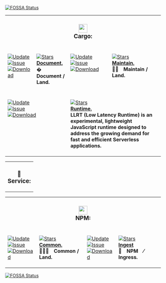 <a href="https://app.fossa.com/projects/git%2Bgithub.com%2FCodeEditorLand%2FDependencyLand?ref=badge_small"><img alt="FOSSA Status" src="https://app.fossa.com/api/projects/git%2Bgithub.com%2FCodeEditorLand%2FDependencyLand.svg?type=small"></a><table><tr><td colspan=4><h3 align=center><picture><source media="(prefers-color-scheme: dark)" srcset=https://nikolahristov.tech/Image/GitHub/Cargo.png><source media="(prefers-color-scheme: light)" srcset=https://nikolahristov.tech/Image/GitHub/Cargo.png><img alt="" src=https://nikolahristov.tech/Image/GitHub/Cargo.png width=28></picture><br>Cargo:<br></h3></td></tr><tr><td colspan=1 valign=top><br><a href=HTTPS://GitHub.Com/CodeEditorLand/DependencyLandDocument target=_blank><picture><source media="(prefers-color-scheme: dark)" srcset="https://img.shields.io/github/last-commit/CodeEditorLand/DependencyLandDocument?label=Update&color=black&labelColor=black&logoColor=white&logoWidth=0"><source media="(prefers-color-scheme: light)" srcset="https://img.shields.io/github/last-commit/CodeEditorLand/DependencyLandDocument?label=Update&color=white&labelColor=white&logoColor=black&logoWidth=0"><img alt=Update src="https://img.shields.io/github/last-commit/CodeEditorLand/DependencyLandDocument?label=Update&color=black&labelColor=black&logoColor=white&logoWidth=0" title=Update></picture></a><br><a href=HTTPS://GitHub.Com/CodeEditorLand/DependencyLandDocument target=_blank><picture><source media="(prefers-color-scheme: dark)" srcset="https://img.shields.io/github/issues/CodeEditorLand/DependencyLandDocument?label=Issue&color=black&labelColor=black&logoColor=white&logoWidth=0"><source media="(prefers-color-scheme: light)" srcset="https://img.shields.io/github/issues/CodeEditorLand/DependencyLandDocument?label=Issue&color=white&labelColor=white&logoColor=black&logoWidth=0"><img alt=Issue src="https://img.shields.io/github/issues/CodeEditorLand/DependencyLandDocument?label=Issue&color=black&labelColor=black&logoColor=white&logoWidth=0" title=Issue></picture></a><br><a href=HTTPS://GitHub.Com/CodeEditorLand/DependencyLandDocument target=_blank><picture><source media="(prefers-color-scheme: dark)" srcset="https://img.shields.io/github/downloads/CodeEditorLand/DependencyLandDocument/total?label=Download&color=black&labelColor=black&logoColor=white&logoWidth=0"><source media="(prefers-color-scheme: light)" srcset="https://img.shields.io/github/downloads/CodeEditorLand/DependencyLandDocument/total?label=Download&color=white&labelColor=white&logoColor=black&logoWidth=0"><img alt=Download src="https://img.shields.io/github/downloads/CodeEditorLand/DependencyLandDocument/total?label=Download&color=black&labelColor=black&logoColor=white&logoWidth=0" title=Download></picture></a><br><br></td><td colspan=1 valign=top><br><a href=https://github.com/CodeEditorLand/DependencyLandDocument target=_blank><picture><source media="(prefers-color-scheme: dark)" srcset="https://img.shields.io/github/stars/CodeEditorLand/DependencyLandDocument?label=stars&logo=github&color=black&labelColor=black&logoColor=white&logoWidth=0&logoColor=black"><source media="(prefers-color-scheme: light)" srcset="https://img.shields.io/github/stars/CodeEditorLand/DependencyLandDocument?label=stars&logo=github&color=white&labelColor=white&logoColor=black&logoWidth=0&logoColor=black"><img alt=Stars src="https://img.shields.io/github/stars/CodeEditorLand/DependencyLandDocument?label=stars&logo=github&color=black&labelColor=black&logoColor=white&logoWidth=0&logoColor=black"></picture></a><br><a href=https://github.com/CodeEditorLand/DependencyLandDocument target=_blank><b>Document.</b></a><br><b>� Document
/
Land.<br/></b><br></td><td colspan=1 valign=top><br><a href=HTTPS://GitHub.Com/CodeEditorLand/DependencyLandMaintain target=_blank><picture><source media="(prefers-color-scheme: dark)" srcset="https://img.shields.io/github/last-commit/CodeEditorLand/DependencyLandMaintain?label=Update&color=black&labelColor=black&logoColor=white&logoWidth=0"><source media="(prefers-color-scheme: light)" srcset="https://img.shields.io/github/last-commit/CodeEditorLand/DependencyLandMaintain?label=Update&color=white&labelColor=white&logoColor=black&logoWidth=0"><img alt=Update src="https://img.shields.io/github/last-commit/CodeEditorLand/DependencyLandMaintain?label=Update&color=black&labelColor=black&logoColor=white&logoWidth=0" title=Update></picture></a><br><a href=HTTPS://GitHub.Com/CodeEditorLand/DependencyLandMaintain target=_blank><picture><source media="(prefers-color-scheme: dark)" srcset="https://img.shields.io/github/issues/CodeEditorLand/DependencyLandMaintain?label=Issue&color=black&labelColor=black&logoColor=white&logoWidth=0"><source media="(prefers-color-scheme: light)" srcset="https://img.shields.io/github/issues/CodeEditorLand/DependencyLandMaintain?label=Issue&color=white&labelColor=white&logoColor=black&logoWidth=0"><img alt=Issue src="https://img.shields.io/github/issues/CodeEditorLand/DependencyLandMaintain?label=Issue&color=black&labelColor=black&logoColor=white&logoWidth=0" title=Issue></picture></a><br><a href=HTTPS://GitHub.Com/CodeEditorLand/DependencyLandMaintain target=_blank><picture><source media="(prefers-color-scheme: dark)" srcset="https://img.shields.io/github/downloads/CodeEditorLand/DependencyLandMaintain/total?label=Download&color=black&labelColor=black&logoColor=white&logoWidth=0"><source media="(prefers-color-scheme: light)" srcset="https://img.shields.io/github/downloads/CodeEditorLand/DependencyLandMaintain/total?label=Download&color=white&labelColor=white&logoColor=black&logoWidth=0"><img alt=Download src="https://img.shields.io/github/downloads/CodeEditorLand/DependencyLandMaintain/total?label=Download&color=black&labelColor=black&logoColor=white&logoWidth=0" title=Download></picture></a><br><br></td><td colspan=1 valign=top><br><a href=https://github.com/CodeEditorLand/DependencyLandMaintain target=_blank><picture><source media="(prefers-color-scheme: dark)" srcset="https://img.shields.io/github/stars/CodeEditorLand/DependencyLandMaintain?label=stars&logo=github&color=black&labelColor=black&logoColor=white&logoWidth=0&logoColor=black"><source media="(prefers-color-scheme: light)" srcset="https://img.shields.io/github/stars/CodeEditorLand/DependencyLandMaintain?label=stars&logo=github&color=white&labelColor=white&logoColor=black&logoWidth=0&logoColor=black"><img alt=Stars src="https://img.shields.io/github/stars/CodeEditorLand/DependencyLandMaintain?label=stars&logo=github&color=black&labelColor=black&logoColor=white&logoWidth=0&logoColor=black"></picture></a><br><a href=https://github.com/CodeEditorLand/DependencyLandMaintain target=_blank><b>Maintain.</b></a><br><b>🤸🏽 Maintain
/
Land.<br/></b><br></td></tr><tr><td colspan=2 valign=top><br><a href=HTTPS://GitHub.Com/CodeEditorLand/DependencyLandRuntime target=_blank><picture><source media="(prefers-color-scheme: dark)" srcset="https://img.shields.io/github/last-commit/CodeEditorLand/DependencyLandRuntime?label=Update&color=black&labelColor=black&logoColor=white&logoWidth=0"><source media="(prefers-color-scheme: light)" srcset="https://img.shields.io/github/last-commit/CodeEditorLand/DependencyLandRuntime?label=Update&color=white&labelColor=white&logoColor=black&logoWidth=0"><img alt=Update src="https://img.shields.io/github/last-commit/CodeEditorLand/DependencyLandRuntime?label=Update&color=black&labelColor=black&logoColor=white&logoWidth=0" title=Update></picture></a><br><a href=HTTPS://GitHub.Com/CodeEditorLand/DependencyLandRuntime target=_blank><picture><source media="(prefers-color-scheme: dark)" srcset="https://img.shields.io/github/issues/CodeEditorLand/DependencyLandRuntime?label=Issue&color=black&labelColor=black&logoColor=white&logoWidth=0"><source media="(prefers-color-scheme: light)" srcset="https://img.shields.io/github/issues/CodeEditorLand/DependencyLandRuntime?label=Issue&color=white&labelColor=white&logoColor=black&logoWidth=0"><img alt=Issue src="https://img.shields.io/github/issues/CodeEditorLand/DependencyLandRuntime?label=Issue&color=black&labelColor=black&logoColor=white&logoWidth=0" title=Issue></picture></a><br><a href=HTTPS://GitHub.Com/CodeEditorLand/DependencyLandRuntime target=_blank><picture><source media="(prefers-color-scheme: dark)" srcset="https://img.shields.io/github/downloads/CodeEditorLand/DependencyLandRuntime/total?label=Download&color=black&labelColor=black&logoColor=white&logoWidth=0"><source media="(prefers-color-scheme: light)" srcset="https://img.shields.io/github/downloads/CodeEditorLand/DependencyLandRuntime/total?label=Download&color=white&labelColor=white&logoColor=black&logoWidth=0"><img alt=Download src="https://img.shields.io/github/downloads/CodeEditorLand/DependencyLandRuntime/total?label=Download&color=black&labelColor=black&logoColor=white&logoWidth=0" title=Download></picture></a><br><br></td><td colspan=2 valign=top><br><a href=https://github.com/CodeEditorLand/DependencyLandRuntime target=_blank><picture><source media="(prefers-color-scheme: dark)" srcset="https://img.shields.io/github/stars/CodeEditorLand/DependencyLandRuntime?label=stars&logo=github&color=black&labelColor=black&logoColor=white&logoWidth=0&logoColor=black"><source media="(prefers-color-scheme: light)" srcset="https://img.shields.io/github/stars/CodeEditorLand/DependencyLandRuntime?label=stars&logo=github&color=white&labelColor=white&logoColor=black&logoWidth=0&logoColor=black"><img alt=Stars src="https://img.shields.io/github/stars/CodeEditorLand/DependencyLandRuntime?label=stars&logo=github&color=black&labelColor=black&logoColor=white&logoWidth=0&logoColor=black"></picture></a><br><a href=https://github.com/CodeEditorLand/DependencyLandRuntime target=_blank><b>Runtime.</b></a><br><b>LLRT
(Low Latency Runtime) is an experimental, lightweight JavaScript runtime
designed to address the growing demand for fast and efficient Serverless
applications.<br/></b><br></td></tr></table><table><tr><td colspan=4><h3 align=center><picture></picture>🔩<br>Service:<br></h3></td></tr></table><table><tr><td colspan=4><h3 align=center><picture><source media="(prefers-color-scheme: dark)" srcset=https://nikolahristov.tech/Image/GitHub/NPM.svg><source media="(prefers-color-scheme: light)" srcset=https://nikolahristov.tech/Image/GitHub/NPM.svg><img alt="" src=https://nikolahristov.tech/Image/GitHub/NPM.svg width=28></picture><br>NPM:<br></h3></td></tr><tr><td colspan=1 valign=top><br><a href=HTTPS://GitHub.Com/CodeEditorLand/DependencyLandCommon target=_blank><picture><source media="(prefers-color-scheme: dark)" srcset="https://img.shields.io/github/last-commit/CodeEditorLand/DependencyLandCommon?label=Update&color=black&labelColor=black&logoColor=white&logoWidth=0"><source media="(prefers-color-scheme: light)" srcset="https://img.shields.io/github/last-commit/CodeEditorLand/DependencyLandCommon?label=Update&color=white&labelColor=white&logoColor=black&logoWidth=0"><img alt=Update src="https://img.shields.io/github/last-commit/CodeEditorLand/DependencyLandCommon?label=Update&color=black&labelColor=black&logoColor=white&logoWidth=0" title=Update></picture></a><br><a href=HTTPS://GitHub.Com/CodeEditorLand/DependencyLandCommon target=_blank><picture><source media="(prefers-color-scheme: dark)" srcset="https://img.shields.io/github/issues/CodeEditorLand/DependencyLandCommon?label=Issue&color=black&labelColor=black&logoColor=white&logoWidth=0"><source media="(prefers-color-scheme: light)" srcset="https://img.shields.io/github/issues/CodeEditorLand/DependencyLandCommon?label=Issue&color=white&labelColor=white&logoColor=black&logoWidth=0"><img alt=Issue src="https://img.shields.io/github/issues/CodeEditorLand/DependencyLandCommon?label=Issue&color=black&labelColor=black&logoColor=white&logoWidth=0" title=Issue></picture></a><br><a href=HTTPS://GitHub.Com/CodeEditorLand/DependencyLandCommon target=_blank><picture><source media="(prefers-color-scheme: dark)" srcset="https://img.shields.io/github/downloads/CodeEditorLand/DependencyLandCommon/total?label=Download&color=black&labelColor=black&logoColor=white&logoWidth=0"><source media="(prefers-color-scheme: light)" srcset="https://img.shields.io/github/downloads/CodeEditorLand/DependencyLandCommon/total?label=Download&color=white&labelColor=white&logoColor=black&logoWidth=0"><img alt=Download src="https://img.shields.io/github/downloads/CodeEditorLand/DependencyLandCommon/total?label=Download&color=black&labelColor=black&logoColor=white&logoWidth=0" title=Download></picture></a><br><br></td><td colspan=1 valign=top><br><a href=https://github.com/CodeEditorLand/DependencyLandCommon target=_blank><picture><source media="(prefers-color-scheme: dark)" srcset="https://img.shields.io/github/stars/CodeEditorLand/DependencyLandCommon?label=stars&logo=github&color=black&labelColor=black&logoColor=white&logoWidth=0&logoColor=black"><source media="(prefers-color-scheme: light)" srcset="https://img.shields.io/github/stars/CodeEditorLand/DependencyLandCommon?label=stars&logo=github&color=white&labelColor=white&logoColor=black&logoWidth=0&logoColor=black"><img alt=Stars src="https://img.shields.io/github/stars/CodeEditorLand/DependencyLandCommon?label=stars&logo=github&color=black&labelColor=black&logoColor=white&logoWidth=0&logoColor=black"></picture></a><br><a href=https://github.com/CodeEditorLand/DependencyLandCommon target=_blank><b>Common.</b></a><br><b>👨🏻‍🏭 Common
/
Land.<br/></b><br></td><td colspan=1 valign=top><br><a href=HTTPS://GitHub.Com/CodeEditorLand/DependencyLandIngress target=_blank><picture><source media="(prefers-color-scheme: dark)" srcset="https://img.shields.io/github/last-commit/CodeEditorLand/DependencyLandIngress?label=Update&color=black&labelColor=black&logoColor=white&logoWidth=0"><source media="(prefers-color-scheme: light)" srcset="https://img.shields.io/github/last-commit/CodeEditorLand/DependencyLandIngress?label=Update&color=white&labelColor=white&logoColor=black&logoWidth=0"><img alt=Update src="https://img.shields.io/github/last-commit/CodeEditorLand/DependencyLandIngress?label=Update&color=black&labelColor=black&logoColor=white&logoWidth=0" title=Update></picture></a><br><a href=HTTPS://GitHub.Com/CodeEditorLand/DependencyLandIngress target=_blank><picture><source media="(prefers-color-scheme: dark)" srcset="https://img.shields.io/github/issues/CodeEditorLand/DependencyLandIngress?label=Issue&color=black&labelColor=black&logoColor=white&logoWidth=0"><source media="(prefers-color-scheme: light)" srcset="https://img.shields.io/github/issues/CodeEditorLand/DependencyLandIngress?label=Issue&color=white&labelColor=white&logoColor=black&logoWidth=0"><img alt=Issue src="https://img.shields.io/github/issues/CodeEditorLand/DependencyLandIngress?label=Issue&color=black&labelColor=black&logoColor=white&logoWidth=0" title=Issue></picture></a><br><a href=HTTPS://GitHub.Com/CodeEditorLand/DependencyLandIngress target=_blank><picture><source media="(prefers-color-scheme: dark)" srcset="https://img.shields.io/github/downloads/CodeEditorLand/DependencyLandIngress/total?label=Download&color=black&labelColor=black&logoColor=white&logoWidth=0"><source media="(prefers-color-scheme: light)" srcset="https://img.shields.io/github/downloads/CodeEditorLand/DependencyLandIngress/total?label=Download&color=white&labelColor=white&logoColor=black&logoWidth=0"><img alt=Download src="https://img.shields.io/github/downloads/CodeEditorLand/DependencyLandIngress/total?label=Download&color=black&labelColor=black&logoColor=white&logoWidth=0" title=Download></picture></a><br><br></td><td colspan=1 valign=top><br><a href=https://github.com/CodeEditorLand/DependencyLandIngress target=_blank><picture><source media="(prefers-color-scheme: dark)" srcset="https://img.shields.io/github/stars/CodeEditorLand/DependencyLandIngress?label=stars&logo=github&color=black&labelColor=black&logoColor=white&logoWidth=0&logoColor=black"><source media="(prefers-color-scheme: light)" srcset="https://img.shields.io/github/stars/CodeEditorLand/DependencyLandIngress?label=stars&logo=github&color=white&labelColor=white&logoColor=black&logoWidth=0&logoColor=black"><img alt=Stars src="https://img.shields.io/github/stars/CodeEditorLand/DependencyLandIngress?label=stars&logo=github&color=black&labelColor=black&logoColor=white&logoWidth=0&logoColor=black"></picture></a><br><a href=https://github.com/CodeEditorLand/DependencyLandIngress target=_blank><b>Ingest</b></a><br><b>💾 NPM ⁄ Ingress.<br/></b><br></td></tr></table><a href="https://fossa.app/projects/git%2Bgithub.com%2FCodeEditorLand%2FDependencyLand?ref=badge_large&issueType=license"><img alt="FOSSA Status" src="https://fossa.app/api/projects/git%2Bgithub.com%2FCodeEditorLand%2FDependencyLand.svg?type=large&issueType=license"></a>
